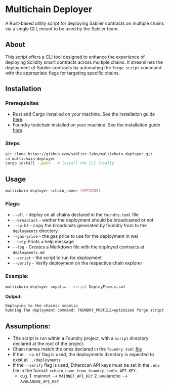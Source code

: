 # Multichain Deployer

A Rust-based utility script for deploying Sablier contracts on multiple chains via a single CLI, meant to be used by the Sablier team.

## About

This script offers a CLI tool designed to enhance the experience of deploying Solidity smart contracts across multiple chains. It streamlines the deployment of Sablier contracts by automating the `forge script` command with the appropriate flags for targeting specific chains.

## Installation

### Prerequisites

- Rust and Cargo installed on your machine. See the installation guide [here](https://doc.rust-lang.org/cargo/getting-started/installation.html).
- Foundry toolchain installed on your machine. See the installation guide [here](https://book.getfoundry.sh/getting-started/installation.html).

### Steps

```bash
git clone https://github.com/sablier-labs/multichain-deployer.git
cd multichain-deployer
cargo install --path . # Install the CLI locally
```

## Usage

```bash
multichain-deployer <chain_name> [OPTIONS]
```

### Flags:

- `--all` - deploy on all chains declared in the `foundry.toml` file
- `--broadcast` - wether the deployment should be broadcasted or not
- `--cp-bf` - copy the broadcasts generated by foundry from to the `deployments` directory
- `--gas-price` - the gas price to use for the deployment in wei
- `--help` Prints a help message
- `--log` - Creates a Markdown file with the deployed contracts at `deployments.md`
- `--script` - the script to run for deployment
- `--verify` - Verify deployment on the respective chain explorer

### Example:

```bash
multichain-deployer sepolia --script DeployFlow.s.sol
```

**Output:**

```bash
Deploying to the chains: sepolia
Running the deployment command: FOUNDRY_PROFILE=optimized forge script script/DeployFlow.s.sol --rpc-url sepolia
```

## Assumptions:

- The script is run within a Foundry project, with a `script` directory declared at the root of the project.
- Chain names match the ones declared in the `foundry.toml` [file](https://github.com/sablier-labs/flow/blob/1090a29c0270daf46c6023cab5d4df76504abe34/foundry.toml#L79-L102)
- If the `--cp-bf` flag is used, the deployments directory is expected to exist at `../deployments`
- If the `--verify` flag is used, Etherscan API keys must be set in the `.env` file in the format: `<chain_name_from_foundry_toml>_API_KEY`.
  - e.g. 1. mainnet --> `MAINNET_API_KEY` 2. avalanche --> `AVALANCHE_API_KEY`
